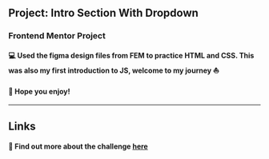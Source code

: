 ## **Project: Intro Section With Dropdown**

### Frontend Mentor Project

#### :computer: Used the figma design files from FEM to practice HTML and CSS. This was also my first introduction to JS, welcome to my journey :boat:

#### :beers: Hope you enjoy!

<hr>

## Links

#### :link: Find out more about the challenge [here](https://www.frontendmentor.io/challenges/intro-section-with-dropdown-navigation-ryaPetHE5)
